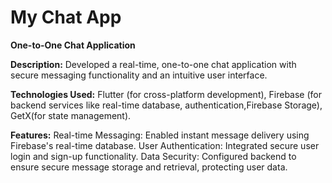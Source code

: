 # My Chat App

**One-to-One Chat Application**

**Description:** 
Developed a real-time, one-to-one chat application with secure messaging functionality and an intuitive user interface.

**Technologies Used:** 
Flutter (for cross-platform development), Firebase (for backend services like real-time database, authentication,Firebase Storage), GetX(for state management).

**Features:**
Real-time Messaging: Enabled instant message delivery using Firebase's real-time database.
User Authentication: Integrated secure user login and sign-up functionality.
Data Security: Configured backend to ensure secure message storage and retrieval, protecting user data.






